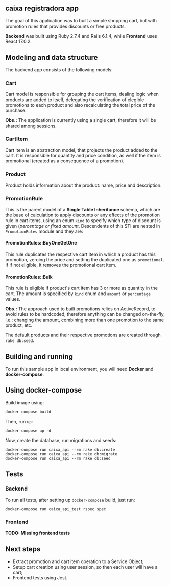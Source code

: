 caixa registradora app
---

The goal of this application was to built a simple shopping cart, but with promotion rules that provides discounts or free products.

**Backend** was built using Ruby 2.7.4 and Rails 6.1.4, while **Frontend** uses React 17.0.2.

## Modeling and data structure

The backend app consists of the following models:

### Cart

Cart model is responsible for grouping the cart items, dealing logic when products are added to itself, delegating the verification of elegible promotions to each product and also recalculating the total price of the purchase.

**Obs.:** The application is currently using a single cart, therefore it will be shared among sessions. 

### CartItem

Cart item is an abstraction model, that projects the product added to the cart. It is responsible for quantity and price condition, as well if the item is promotional (created as a consequence of a promotion).

### Product

Product holds information about the product: name, price and description.

### PromotionRule

This is the parent model of a **Single Table Inheritance** schema, which are the base of calculation to apply discounts or any effects of the promotion rule in cart items, using an enum `kind` to specify which type of discount is given (_percentage or fixed amount_. Descendents of this STI are nested in `PromotionRules` module and they are:

#### PromotionRules::BuyOneGetOne

This rule duplicates the respective cart item in which a product has this promotion, zeroing the price and setting the duplicated one as `promotional`. If if not eligible, it removes the promotional cart item.

#### PromotionRules::Bulk

This rule is eligible if product's cart item has 3 or more as quantity in the cart. The amount is specified by `kind` enum and `amount` or `percentage` values.

**Obs.:** The approach used to built promotions relies on ActiveRecord, to avoid rules to be hardcoded, therefore anything can be changed on-the-fly, i.e.: changing the amount, combining more than one promotion to the same product, etc.

The default products and their respective promotions are created through `rake db:seed`.

## Building and running

To run this sample app in local environment, you will need **Docker** and **docker-compose**.

## Using docker-compose

Build image using:

```shell
docker-compose build
```

Then, run `up`:


```shell
docker-compose up -d
```

Now, create the database, run migrations and seeds:

```shell
docker-compose run caixa_api --rm rake db:create
docker-compose run caixa_api --rm rake db:migrate
docker-compose run caixa_api --rm rake db:seed
```


## Tests

### Backend

To run all tests, after setting up `docker-compose` build, just run:

```shell
docker-compose run caixa_api_test rspec spec
```

### Frontend

**TODO: Missing frontend tests**

## Next steps

 - Extract promotion and cart item operation to a Service Object;
 - Setup cart creation using user session, so then each user will have a cart;
 - Frontend tests using Jest.
